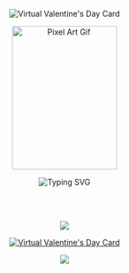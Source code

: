 <p align='center'>
    <img 
        src="https://capsule-render.vercel.app/api?type=waving&height=200&color=731433&text=Virtual%20Valentine's%20Day%20Card&fontSize=50&fontAlignY=35&fontColor=FFFFFF" alt="Virtual Valentine's Day Card"
    />
</p>
<p align='center'>
    <img 
        src="https://media1.tenor.com/m/dCfrbku2n-8AAAAC/tvchany-anime-pixel-art.gif" width="190" height="259" alt="Pixel Art Gif"
    />
</p>
<p align='center'>
    <img
        src="https://readme-typing-svg.demolab.com/?font=Iosevka&size=16&pause=1000&color=731433&center=true&vCenter=true&width=435&lines=Done+following+the+tutorial+bellow+♡"
        alt="Typing SVG"
    >
</p>
<br></br>

<p align='center'>
    <img 
        src="https://capsule-render.vercel.app/api?type=cylinder&height=10&color=731433"
    >
</p>
<p align='center'>
    <a href="https://www.youtube.com/watch?v=HSVPaWWEBfA&ab_channel=AMACSSUTSC" target="_blank">
        <img 
            src="https://cdn.discordapp.com/attachments/754162382330134618/1335381220799942767/image.png?ex=679ff62d&is=679ea4ad&hm=12ae65c9848812a11834b42725bb1b315f19e3ccb5a7009803c8beb088d80b30&" alt="Virtual Valentine's Day Card"
        >
    </a>
</p>
<p align='center'>
    <img 
        src="https://capsule-render.vercel.app/api?type=cylinder&height=10&color=731433"
    >
</p>

<br></br>
